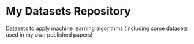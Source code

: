 # My Datasets Repository

Datasets to apply machine learning algorithms (including some datasets used in my own published papers)
